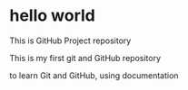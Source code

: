 # hello world

This is GitHub Project repository

This is my first git and GitHub repository

to learn Git and GitHub, using documentation
